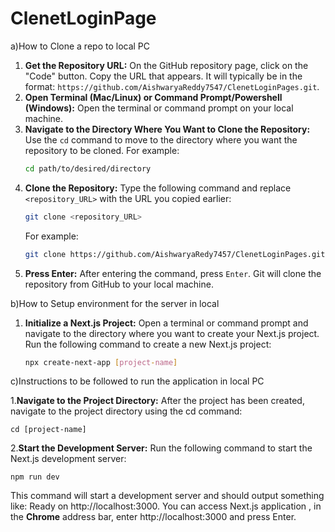 # ClenetLoginPage
a)How to Clone a repo to local PC

1. **Get the Repository URL:**
   On the GitHub repository page, click on the "Code" button. Copy the URL that appears. It will typically be in the format: `https://github.com/AishwaryaReddy7547/ClenetLoginPages.git`.
2. **Open Terminal (Mac/Linux) or Command Prompt/Powershell (Windows):**
   Open the terminal or command prompt on your local machine.
3. **Navigate to the Directory Where You Want to Clone the Repository:**
   Use the `cd` command to move to the directory where you want the repository to be cloned. For example:
   ```bash
   cd path/to/desired/directory
   ```
4. **Clone the Repository:**
   Type the following command and replace `<repository_URL>` with the URL you copied earlier:
   ```bash
   git clone <repository_URL>
   ```
   For example:
   ```bash
   git clone https://github.com/AishwaryaRedy7457/ClenetLoginPages.git
   ```
5. **Press Enter:**
   After entering the command, press `Enter`. Git will clone the repository from GitHub to your local machine.

 b)How to Setup environment for the server in local

 1. **Initialize a Next.js Project:**
    Open a terminal or command prompt and navigate to the directory where you want to create your Next.js project.
    Run the following command to create a new Next.js project:
    
    ```bash
    npx create-next-app [project-name]
    ```

c)Instructions to be followed to run the application in local PC

 1.**Navigate to the Project Directory:**
     After the project has been created, navigate to the project directory using the cd command:
     
     
    cd [project-name]
   
 2.**Start the Development Server:**
    Run the following command to start the Next.js development server:
    
    
    npm run dev
    
   This command will start a development server and should output something like: Ready on http://localhost:3000. You can access  Next.js application , in the **Chrome** address bar, enter http://localhost:3000 
   and press Enter.

